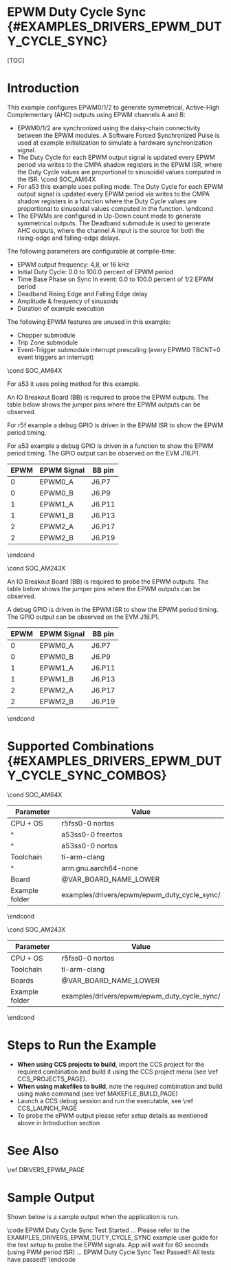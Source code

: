 # EPWM Duty Cycle Sync {#EXAMPLES_DRIVERS_EPWM_DUTY_CYCLE_SYNC}

[TOC]

# Introduction

This example configures EPWM0/1/2 to generate symmetrical, Active-High
Complementary (AHC) outputs using EPWM channels A and B:
- EPWM0/1/2 are synchronized using the daisy-chain connectivity between the
EPWM modules. A Software Forced Synchronized Pulse is used at example
initialization to simulate a hardware synchronization signal.
- The Duty Cycle for each EPWM output signal is updated every EPWM period via
writes to the CMPA shadow registers in the EPWM ISR, where the Duty Cycle
values are proportional to sinusoidal values computed in the ISR.
\cond SOC_AM64X
- For a53 this example uses polling mode. The Duty Cycle for each EPWM output signal is updated
every EPWM period via writes to the CMPA shadow registers in a function where the Duty Cycle
values are proportional to sinusoidal values computed in the function.
\endcond
- The EPWMs are configured in Up-Down count mode to generate symmetrical
outputs. The Deadband submodule is used to generate AHC outputs,
where the channel A input is the source for both the rising-edge and
falling-edge delays.

The following parameters are configurable at compile-time:
- EPWM output frequency: 4,8, or 16 kHz
- Initial Duty Cycle: 0.0 to 100.0 percent of EPWM period
- Time Base Phase on Sync In event: 0.0 to 100.0 percent of 1/2 EPWM period
- Deadband Rising Edge and Falling Edge delay
- Amplitude & frequency of sinusoids
- Duration of example execution

The following EPWM features are unused in this example:
- Chopper submodule
- Trip Zone submodule
- Event-Trigger submodule interrupt prescaling (every EPWM0 TBCNT=0
event triggers an interrupt)

\cond SOC_AM64X

For a53  it uses poling method for this example.

An IO Breakout Board (BB) is required to probe the EPWM outputs. The table
below shows the jumper pins where the EPWM outputs can be observed.

For r5f example a debug GPIO is driven in the EPWM ISR to show the EPWM period timing.

For a53 example a debug GPIO is driven in a function to show the EPWM period timing.
The GPIO output can be observed on the EVM J16.P1.

 EPWM   | EPWM Signal   | BB pin
 -------|---------------|-------
 0      | EPWM0_A       | J6.P7
 0      | EPWM0_B       | J6.P9
 1      | EPWM1_A       | J6.P11
 1      | EPWM1_B       | J6.P13
 2      | EPWM2_A       | J6.P17
 2      | EPWM2_B       | J6.P19

\endcond

\cond SOC_AM243X

An IO Breakout Board (BB) is required to probe the EPWM outputs. The table
below shows the jumper pins where the EPWM outputs can be observed.

A debug GPIO is driven in the EPWM ISR to show the EPWM period timing. The
GPIO output can be observed on the EVM J16.P1.

 EPWM   | EPWM Signal   | BB pin
 -------|---------------|-------
 0      | EPWM0_A       | J6.P7
 0      | EPWM0_B       | J6.P9
 1      | EPWM1_A       | J6.P11
 1      | EPWM1_B       | J6.P13
 2      | EPWM2_A       | J6.P17
 2      | EPWM2_B       | J6.P19

\endcond

# Supported Combinations {#EXAMPLES_DRIVERS_EPWM_DUTY_CYCLE_SYNC_COMBOS}

\cond SOC_AM64X

 Parameter      | Value
 ---------------|-----------
 CPU + OS       | r5fss0-0 nortos
 ^              | a53ss0-0 freertos
 ^              | a53ss0-0 nortos
 Toolchain      | ti-arm-clang
 ^              | arm.gnu.aarch64-none
 Board          | @VAR_BOARD_NAME_LOWER
 Example folder | examples/drivers/epwm/epwm_duty_cycle_sync/

\endcond

\cond SOC_AM243X

 Parameter      | Value
 ---------------|-----------
 CPU + OS       | r5fss0-0 nortos
 Toolchain      | ti-arm-clang
 Boards         | @VAR_BOARD_NAME_LOWER
 Example folder | examples/drivers/epwm/epwm_duty_cycle_sync/

\endcond

# Steps to Run the Example

- **When using CCS projects to build**, import the CCS project for the required combination
  and build it using the CCS project menu (see \ref CCS_PROJECTS_PAGE).
- **When using makefiles to build**, note the required combination and build using
  make command (see \ref MAKEFILE_BUILD_PAGE)
- Launch a CCS debug session and run the executable, see \ref CCS_LAUNCH_PAGE
- To probe the ePWM output please refer setup details as mentioned above in Introduction section

# See Also

\ref DRIVERS_EPWM_PAGE

# Sample Output

Shown below is a sample output when the application is run.

\code
EPWM Duty Cycle Sync Test Started ...
Please refer to the EXAMPLES_DRIVERS_EPWM_DUTY_CYCLE_SYNC example user guide for the test setup to probe the EPWM signals.
App will wait for 60 seconds (using PWM period ISR) ...
EPWM Duty Cycle Sync Test Passed!!
All tests have passed!!
\endcode
